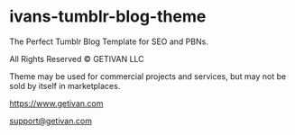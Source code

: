 # ivans-tumblr-blog-theme 
The Perfect Tumblr Blog Template for SEO and PBNs. 

All Rights Reserved © GETIVAN LLC 

Theme may be used for commercial projects and services, but may not be sold by itself in marketplaces. 

https://www.getivan.com

support@getivan.com
